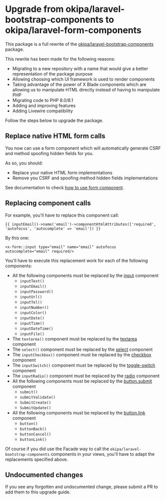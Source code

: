 # Upgrade from okipa/laravel-bootstrap-components to okipa/laravel-form-components

This package is a full rewrite of the [okipa/laravel-bootstrap-components](https://github.com/Okipa/laravel-bootstrap-components) package.

This rewrite has been made for the following reasons:
* Migrating to a new repository with a name that would give a better representation of the package purpose
* Allowing choosing which UI framework is used to render components
* Taking advantage of the power of X Blade components which are allowing us to manipulate HTML directly instead of having to manipulate PHP
* Migrating code to PHP 8.0/8.1
* Adding and improving features
* Adding Livewire compatibility

Follow the steps below to upgrade the package.

## Replace native HTML form calls

You now can use a form component which will automatically generate CSRF and method spoofing hidden fields for you.

As so, you should:
* Replace your native HTML form implementations
* Remove you CSRF and spoofing method hidden fields implementations

See documentation to check [how to use form component](../../README.md#form).

## Replacing component calls

For example, you'll have to replace this component call:

```Blade
{{ inputEmail()->name('email')->componentHtmlAttributes(['required', 'autofocus', 'autocomplete' => 'email']) }}
```

By this one:
```Blade
<x-form::input type="email" name="email" autofocus autocomplete="email" required/>
```

You'll have to execute this replacement work for each of the following components:

* All the following components must be replaced by the [input](../../README.md#input-and-textarea) component
  * `inputText()`
  * `inputEmail()`
  * `inputPassword()`
  * `inputUrl()`
  * `inputTel()`
  * `inputNumber()`
  * `inputColor()`
  * `inputDate()`
  * `inputTime()`
  * `inputDateTime()`
  * `inputFile()`
* The `textarea()` component must be replaced by the [textarea](../../README.md#input-and-textarea) component   
* The `select()` component must be replaced by the [select](../../README.md#select) component
* The `inputCheckbox()` component must be replaced by the [checkbox](../../README.md#checkbox-switch-and-radio) component
* The `inputSwitch()` component must be replaced by the [toggle-switch](../../README.md#checkbox-switch-and-radio) component
* The `inputRadio()` component must be replaced by the [radio](../../README.md#select) component
* All the following components must be replaced by the [button.submit](../../README.md#buttons) component
  * `submit()`
  * `submitValidate()`
  * `SubmitCreate()`
  * `SubmitUpdate()`
* All the following components must be replaced by the [button.link](../../README.md#buttons) component
  * `button()`
  * `buttonBack()`
  * `buttonCancel()`
  * `buttonLink()`

Of course if you did use the Facade way to call the `okipa/laravel-bootstrap-components` components in your views, you'll have to adapt the replacements specified above.

## Undocumented changes

If you see any forgotten and undocumented change, please submit a PR to add them to this upgrade guide.
